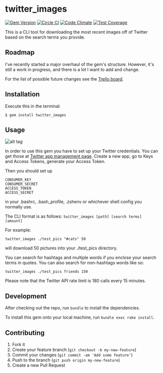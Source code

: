 # twitter_images

[![Gem Version](https://badge.fury.io/rb/twitter_images.svg)](http://badge.fury.io/rb/twitter_images)
[![Circle CI](https://circleci.com/gh/alexeyzab/twitter_images.svg?style=shield)](https://circleci.com/gh/alexeyzab/twitter_images)
[![Code Climate](https://codeclimate.com/github/alexeyzab/twitter_images/badges/gpa.svg)](https://codeclimate.com/github/alexeyzab/twitter_images)
[![Test Coverage](https://codeclimate.com/github/alexeyzab/twitter_images/badges/coverage.svg)](https://codeclimate.com/github/alexeyzab/twitter_images/coverage)

This is a CLI tool for downloading the most recent images off of Twitter based
on the search terms you provide.

## Roadmap

I've recently started a major overhaul of the gem's structure. However, it's
still a work in progress, and there is a lot I want to add and change.

For the list of possible future changes see the [Trello board](https://trello.com/b/PJXWYp01/twitter-images).

## Installation

Execute this in the terminal:

    $ gem install twitter_images

## Usage

![alt tag](http://i.imgur.com/4zm8D2K.gifv)

In order to use this gem you have to set up your Twitter credentials.
You can get those at [Twitter app management page](https://apps.twitter.com/).
Create a new app, go to Keys and Access Tokens, generate your Access Token.

Then you should set up

    CONSUMER_KEY
    CONSUMER_SECRET
    ACCESS_TOKEN
    ACCESS_SECRET

in your .bashrc, .bash_profile, .zshenv or whichever shell config you normally
use.

The CLI format is as follows: `twitter_images [path] [search terms] [amount]`

For example:

`twitter_images ./test_pics "#cats" 50`

will download 50 pictures into your ./test_pics directory.

You can search for hashtags and multiple words if you enclose your search terms
in quotes. You can also search for non-hashtags words like so:

`twitter_images ./test_pics friends 150`

Please note that the Twitter API rate limit is 180 calls every 15 minutes.

## Development

After checking out the repo, run `bundle` to install the dependencies.

To install this gem onto your local machine, run `bundle exec rake install`.

## Contributing

1. Fork it
2. Create your feature branch (`git checkout -b my-new-feature`)
3. Commit your changes (`git commit -am 'Add some feature'`)
4. Push to the branch (`git push origin my-new-feature`)
5. Create a new Pull Request
